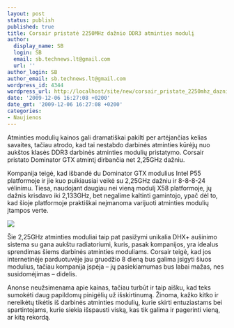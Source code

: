 ```yaml
---
layout: post
status: publish
published: true
title: Corsair pristatė 2250MHz dažnio DDR3 atminties modulį
author:
  display_name: SB
  login: SB
  email: sb.technews.lt@gmail.com
  url: ''
author_login: SB
author_email: sb.technews.lt@gmail.com
wordpress_id: 4344
wordpress_url: http://localhost/site/new/corsair_pristate_2250mhz_daznio_ddr3_atminties_moduli/
date: '2009-12-06 16:27:08 +0200'
date_gmt: '2009-12-06 16:27:08 +0200'
categories:
- Naujienos
---
```

<p>Atminties modulių kainos gali dramatiškai pakilti per artėjančias kelias savaites, tačiau atrodo, kad tai nestabdo darbinės atminties kūrėjų nuo aukštos klasės DDR3 darbinės atminties modulių pristatymo. Corsair pristato Dominator GTX atmintį dirbančia net 2,25GHz dažniu.</p>
<p>Kompanija teigė, kad išbandė du Dominator GTX modulius Intel P55 platformoje ir jie kuo puikiausiai veikė su 2,25GHz dažniu ir 8-8-8-24 vėlinimu. Tiesa, naudojant daugiau nei vieną modulį X58 platformoje, jų dažnis krisdavo iki 2,133GHz, bet negalime kaltinti gamintojo, ypač dėl to, kad šioje platformoje praktiškai neįmanoma varijuoti atminties modulių įtampos verte.</p>
<p><img src="http://techreport.com/r.x/2009q4/dominatorgtx_il.jpg" /></p>
<p>Šie 2,25GHz atminties moduliai taip pat pasižymi unikalia DHX+ aušinimo sistema su gana aukštu radiatoriumi, kuris, pasak kompanijos, yra idealus sprendimas šiems darbinės atminties moduliams. Corsair teigė, kad jos internetinėje parduotuvėje jau gruodžio 8 dieną bus galima įsigyti šiuos modulius, tačiau kompanija įspėja – jų pasiekiamumas bus labai mažas, nes susidomėjimas – didelis.</p>
<p>Anonse neužsimenama apie kainas, tačiau turbūt ir taip aišku, kad teks sumokėti daug papildomų pinigėlių už išskirtinumą. Žinoma, kažko kitko ir nereikėtų tikėtis iš darbinės atminties modulių, kurie skirti entuziastams bei spartintojams, kurie siekia išspausti viską, kas tik galima ir pagerinti vieną, ar kitą rekordą.<br /></p>

